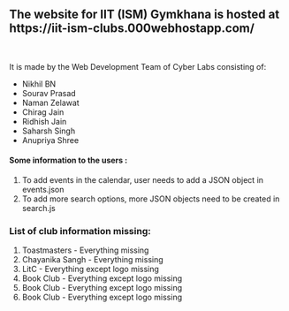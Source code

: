 <h2>The website for IIT (ISM) Gymkhana is hosted at <br> https://iit-ism-clubs.000webhostapp.com/ </h2>
<br>
<p>
  It is made by the Web Development Team of Cyber Labs consisting of: <br>
  <ul>
   <li> Nikhil BN</li>
   <li>Sourav Prasad</li>
   <li>Naman Zelawat</li>
   <li>Chirag Jain</li>
   <li>Ridhish Jain</li>
   <li>Saharsh Singh</li>
   <li>Anupriya Shree</li>
    </ul>
    
 </p>
 <p> <h4> Some information to the users : <br> </h4>
 <ol>
  <li> To add events in the calendar, user needs to add a JSON object in events.json </li>
  <li> To add more search options, more JSON objects need to be created in search.js </li>
  </ol>
  </p>

<p>  <h3>List of club information missing: <br> </h3>
<ol>
<li> Toastmasters - Everything missing </li>
<li> Chayanika Sangh - Everything missing </li>
<li> LitC - Everything except logo missing </li>
<li> Book Club - Everything except logo missing </li>
<li> Book Club - Everything except logo missing </li>
<li> Book Club - Everything except logo missing </li>


</ol>
</p>

